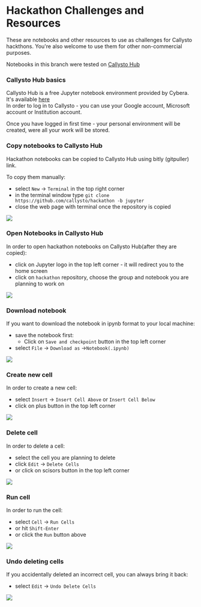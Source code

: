 # Hackathon Challenges and Resources

These are notebooks and other resources to use as challenges for Callysto hackthons. You're also welcome to use them for other non-commercial purposes.

Notebooks in this branch were tested on [Callysto Hub](https://hub.callysto.ca)

### Callysto Hub basics
  
Callysto Hub is a free Jupyter notebook environment provided by Cybera.   
It's available [here](https://hub.callysto.ca)   
In order to log in to Callysto  - you can  use your Google account, Microsoft account or Institution account.  
     
Once you have logged in first time - your personal environment will be created, were all your work will be stored.


### Copy notebooks to Callysto Hub
   
 Hackathon notebooks can be copied to Callysto Hub using bitly (gitpuller) link.
   
 To copy them  manually:

- select `New` -> `Terminal` in the top right corner  
- in the terminal window type `git clone https://github.com/callysto/hackathon -b jupyter` 
- close the web page with terminal once the repository is copied
  
![](https://swift-yeg.cloud.cybera.ca:8080/v1/AUTH_d22d1e3f28be45209ba8f660295c84cf/hackaton/terminal.png)
  
### Open Notebooks in Callysto Hub
  
In order to open hackathon notebooks on Callysto Hub(after they are copied):

- click on Jupyter logo in the top left corner - it will redirect you to the home screen  
- click on `hackathon` repository, choose the group and notebook you are planning to work on  

![](https://swift-yeg.cloud.cybera.ca:8080/v1/AUTH_d22d1e3f28be45209ba8f660295c84cf/hackaton/jupyter_logo.png)


### Download notebook

If you want to download the notebook in ipynb format to your local machine:

- save the notebook first:
    - Click on `Save and checkpoint` button in the top left corner
- select `File` -> `Download as` ->`Notebook(.ipynb)`  

![](https://swift-yeg.cloud.cybera.ca:8080/v1/AUTH_d22d1e3f28be45209ba8f660295c84cf/hackaton/save_and_checkpoint.png)


### Create new cell

In order to create a new cell:
   
- select `Insert` -> `Insert Cell Above`  or  `Insert Cell Below`  
- click on plus button in the top left corner   
  
![](https://swift-yeg.cloud.cybera.ca:8080/v1/AUTH_d22d1e3f28be45209ba8f660295c84cf/hackaton/plus.png)

### Delete cell
  
In order to delete a cell:

 - select the cell you are planning to delete
 - click `Edit` -> `Delete Cells`
 - or click on scisors button in the top left corner


![](https://swift-yeg.cloud.cybera.ca:8080/v1/AUTH_d22d1e3f28be45209ba8f660295c84cf/hackaton/scisors.png)

### Run cell
    
In order to run the cell:

 - select `Cell` -> `Run Cells`
 - or hit `Shift-Enter`
 - or click the `Run` button above
 
 ![](https://swift-yeg.cloud.cybera.ca:8080/v1/AUTH_d22d1e3f28be45209ba8f660295c84cf/hackaton/run_button.png)
 
 ### Undo deleting cells
    
 If you accidentally deleted an incorrect cell, you can always bring it back:
 - select `Edit` -> `Undo Delete Cells`
    
 ![](https://swift-yeg.cloud.cybera.ca:8080/v1/AUTH_d22d1e3f28be45209ba8f660295c84cf/hackaton/undo_delete_jupyter.png)
 


